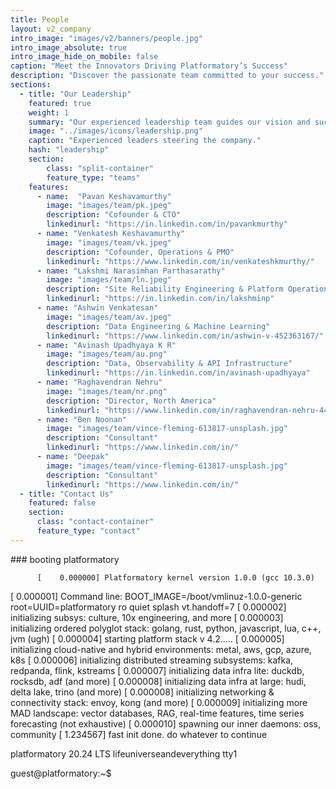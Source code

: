 ```yaml
---
title: People
layout: v2_company
intro_image: "images/v2/banners/people.jpg"
intro_image_absolute: true
intro_image_hide_on_mobile: false
caption: "Meet the Innovators Driving Platformatory’s Success"
description: "Discover the passionate team committed to your success."
sections:
  - title: "Our Leadership"
    featured: true
    weight: 1
    summary: "Our experienced leadership team guides our vision and success."
    image: "../images/icons/leadership.png"
    caption: "Experienced leaders steering the company."
    hash: "leadership"
    section:
        class: "split-container"
        feature_type: "teams"
    features:
      - name:  "Pavan Keshavamurthy"
        image: "images/team/pk.jpeg"
        description: "Cofounder & CTO"
        linkedinurl: "https://in.linkedin.com/in/pavankmurthy"
      - name: "Venkatesh Keshavamurthy"
        image: "images/team/vk.jpeg"
        description: "Cofounder, Operations & PMO"
        linkedinurl: "https://www.linkedin.com/in/venkateshkmurthy/"
      - name: "Lakshmi Narasimhan Parthasarathy"
        image: "images/team/ln.jpeg"
        description: "Site Reliability Engineering & Platform Operations"
        linkedinurl: "https://in.linkedin.com/in/lakshminp"
      - name: "Ashwin Venkatesan"
        image: "images/team/av.jpeg"
        description: "Data Engineering & Machine Learning"
        linkedinurl: "https://www.linkedin.com/in/ashwin-v-452363167/"
      - name: "Avinash Upadhyaya K R"
        image: "images/team/au.png"
        description: "Data, Observability & API Infrastructure"
        linkedinurl: "https://in.linkedin.com/in/avinash-upadhyaya"
      - name: "Raghavendran Nehru"
        image: "images/team/nr.png"
        description: "Director, North America"
        linkedinurl: "https://www.linkedin.com/in/raghavendran-nehru-44b761/"
      - name: "Ben Noonan"
        image: "images/team/vince-fleming-613817-unsplash.jpg"
        description: "Consultant"
        linkedinurl: "https://www.linkedin.com/in/"
      - name: "Deepak"
        image: "images/team/vince-fleming-613817-unsplash.jpg"
        description: "Consultant"
        linkedinurl: "https://www.linkedin.com/in/"
  - title: "Contact Us"
    featured: false
    section:
      class: "contact-container"
      feature_type: "contact"
---
```


<!-- # Meet the Innovators Driving Platformatory’s Success

Discover the passionate team committed to your success. -->


<div id="monitor" class="theme-green">
    <div id="screen">
      <div id="crt">
        <div class="scanline"></div>
        <div class="terminal">
          ### booting platformatory 
  
          [    0.000000] Platformatory kernel version 1.0.0 (gcc 10.3.0)
  [    0.000001] Command line: BOOT_IMAGE=/boot/vmlinuz-1.0.0-generic root=UUID=platformatory ro quiet splash vt.handoff=7
  [    0.000002] initializing subsys: culture, 10x engineering, and more
  [    0.000003] initializing ordered polyglot stack: golang, rust, python, javascript, lua, c++, jvm (ugh)
  [    0.000004] starting platform stack v 4.2.....
  [    0.000005] initializing cloud-native and hybrid environments: metal, aws, gcp, azure, k8s
  [    0.000006] initializing distributed streaming subsystems: kafka, redpanda, flink, kstreams 
  [    0.000007] initializing data infra lite: duckdb, rocksdb, adf (and more)
  [    0.000008] initializing data infra at large: hudi, delta lake, trino (and more)
  [    0.000008] initializing networking & connectivity stack: envoy, kong (and more)
  [    0.000009] initializing more MAD landscape: vector databases, RAG, real-time features, time series forecasting (not exhaustive)
  [    0.000010] spawning our inner daemons: oss, community
  [    1.234567] fast init done. do whatever to continue
  
  platformatory 20.24 LTS lifeuniverseandeverything tty1
  
  guest@platformatory:~$
        </div>
      </div>
    </div>
  </div>